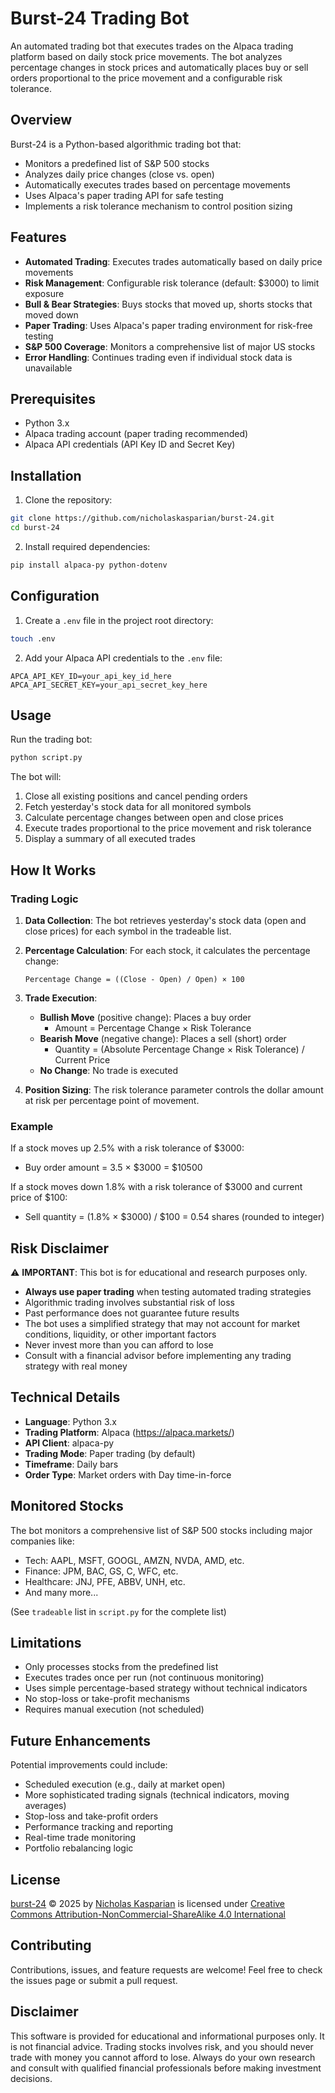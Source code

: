 # Burst-24 Trading Bot

An automated trading bot that executes trades on the Alpaca trading platform based on daily stock price movements. The bot analyzes percentage changes in stock prices and automatically places buy or sell orders proportional to the price movement and a configurable risk tolerance.

## Overview

Burst-24 is a Python-based algorithmic trading bot that:
- Monitors a predefined list of S&P 500 stocks
- Analyzes daily price changes (close vs. open)
- Automatically executes trades based on percentage movements
- Uses Alpaca's paper trading API for safe testing
- Implements a risk tolerance mechanism to control position sizing

## Features

- **Automated Trading**: Executes trades automatically based on daily price movements
- **Risk Management**: Configurable risk tolerance (default: $3000) to limit exposure
- **Bull & Bear Strategies**: Buys stocks that moved up, shorts stocks that moved down
- **Paper Trading**: Uses Alpaca's paper trading environment for risk-free testing
- **S&P 500 Coverage**: Monitors a comprehensive list of major US stocks
- **Error Handling**: Continues trading even if individual stock data is unavailable

## Prerequisites

- Python 3.x
- Alpaca trading account (paper trading recommended)
- Alpaca API credentials (API Key ID and Secret Key)

## Installation

1. Clone the repository:
```bash
git clone https://github.com/nicholaskasparian/burst-24.git
cd burst-24
```

2. Install required dependencies:
```bash
pip install alpaca-py python-dotenv
```

## Configuration

1. Create a `.env` file in the project root directory:
```bash
touch .env
```

2. Add your Alpaca API credentials to the `.env` file:
```
APCA_API_KEY_ID=your_api_key_id_here
APCA_API_SECRET_KEY=your_api_secret_key_here
```

## Usage

Run the trading bot:
```bash
python script.py
```

The bot will:
1. Close all existing positions and cancel pending orders
2. Fetch yesterday's stock data for all monitored symbols
3. Calculate percentage changes between open and close prices
4. Execute trades proportional to the price movement and risk tolerance
5. Display a summary of all executed trades

## How It Works

### Trading Logic

1. **Data Collection**: The bot retrieves yesterday's stock data (open and close prices) for each symbol in the tradeable list.

2. **Percentage Calculation**: For each stock, it calculates the percentage change:
   ```
   Percentage Change = ((Close - Open) / Open) × 100
   ```

3. **Trade Execution**:
   - **Bullish Move** (positive change): Places a buy order
     - Amount = Percentage Change × Risk Tolerance
   - **Bearish Move** (negative change): Places a sell (short) order
     - Quantity = (Absolute Percentage Change × Risk Tolerance) / Current Price
   - **No Change**: No trade is executed

4. **Position Sizing**: The risk tolerance parameter controls the dollar amount at risk per percentage point of movement.

### Example

If a stock moves up 2.5% with a risk tolerance of $3000:
- Buy order amount = 3.5 × $3000 = $10500

If a stock moves down 1.8% with a risk tolerance of $3000 and current price of $100:
- Sell quantity = (1.8% × $3000) / $100 = 0.54 shares (rounded to integer)

## Risk Disclaimer

⚠️ **IMPORTANT**: This bot is for educational and research purposes only.

- **Always use paper trading** when testing automated trading strategies
- Algorithmic trading involves substantial risk of loss
- Past performance does not guarantee future results
- The bot uses a simplified strategy that may not account for market conditions, liquidity, or other important factors
- Never invest more than you can afford to lose
- Consult with a financial advisor before implementing any trading strategy with real money

## Technical Details

- **Language**: Python 3.x
- **Trading Platform**: Alpaca (https://alpaca.markets/)
- **API Client**: alpaca-py
- **Trading Mode**: Paper trading (by default)
- **Timeframe**: Daily bars
- **Order Type**: Market orders with Day time-in-force

## Monitored Stocks

The bot monitors a comprehensive list of S&P 500 stocks including major companies like:
- Tech: AAPL, MSFT, GOOGL, AMZN, NVDA, AMD, etc.
- Finance: JPM, BAC, GS, C, WFC, etc.
- Healthcare: JNJ, PFE, ABBV, UNH, etc.
- And many more...

(See `tradeable` list in `script.py` for the complete list)

## Limitations

- Only processes stocks from the predefined list
- Executes trades once per run (not continuous monitoring)
- Uses simple percentage-based strategy without technical indicators
- No stop-loss or take-profit mechanisms
- Requires manual execution (not scheduled)

## Future Enhancements

Potential improvements could include:
- Scheduled execution (e.g., daily at market open)
- More sophisticated trading signals (technical indicators, moving averages)
- Stop-loss and take-profit orders
- Performance tracking and reporting
- Real-time trade monitoring
- Portfolio rebalancing logic

## License

<a href="https://github.com/nicholaskasparian/burst-24">burst-24</a> © 2025 by <a href="https://github.com/nicholaskasparian">Nicholas Kasparian</a> is licensed under <a href="https://creativecommons.org/licenses/by-nc-sa/4.0/">Creative Commons Attribution-NonCommercial-ShareAlike 4.0 International</a><img src="https://mirrors.creativecommons.org/presskit/icons/cc.svg" alt="" style="max-width: 1em;max-height:1em;margin-left: .2em;"><img src="https://mirrors.creativecommons.org/presskit/icons/by.svg" alt="" style="max-width: 1em;max-height:1em;margin-left: .2em;"><img src="https://mirrors.creativecommons.org/presskit/icons/nc.svg" alt="" style="max-width: 1em;max-height:1em;margin-left: .2em;"><img src="https://mirrors.creativecommons.org/presskit/icons/sa.svg" alt="" style="max-width: 1em;max-height:1em;margin-left: .2em;">

## Contributing

Contributions, issues, and feature requests are welcome! Feel free to check the issues page or submit a pull request.

## Disclaimer

This software is provided for educational and informational purposes only. It is not financial advice. Trading stocks involves risk, and you should never trade with money you cannot afford to lose. Always do your own research and consult with qualified financial professionals before making investment decisions.
